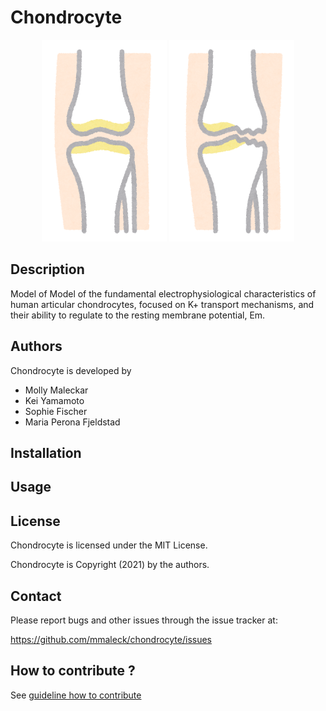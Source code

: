 # Chondrocyte

<p align="center">
  <img src="https://github.com/mmaleck/chondrocyte/blob/master/docs/body_nankotsu.png" width="200">
  <img src="https://github.com/mmaleck/chondrocyte/blob/master/docs/body_nankotsu_suriheri.png" width="200">
</p>

## Description
Model of Model of the fundamental electrophysiological characteristics of human articular chondrocytes, focused on K+ transport mechanisms, and their ability to regulate to the resting membrane potential, Em.

## Authors
Chondrocyte is developed by

  * Molly Maleckar
  * Kei Yamamoto
  * Sophie Fischer 
  * Maria Perona Fjeldstad

## Installation

## Usage

## License

Chondrocyte is licensed under the MIT License.

Chondrocyte is Copyright (2021) by the authors.

## Contact

Please report bugs and other issues through the issue tracker at:

  https://github.com/mmaleck/chondrocyte/issues

## How to contribute ?

See [guideline how to contribute](docs/CONTRIBUTING.md)



